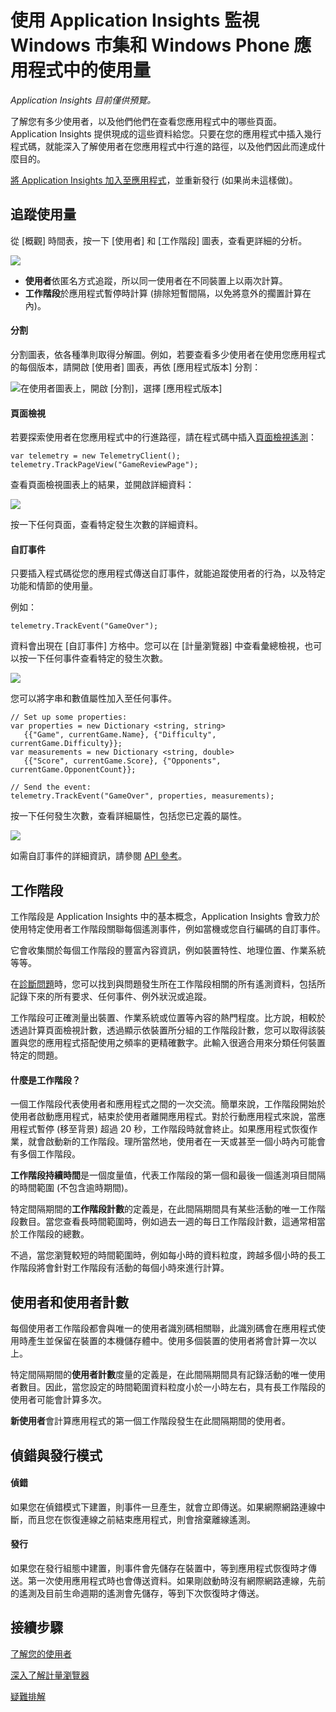 <properties 
	pageTitle="使用 Application Insights 監視 Windows 市集和 Phone 應用程式中的使用量" 
	description="使用 Application Insights 分析 Windows 裝置應用程式的使用情况。" 
	services="application-insights" 
    documentationCenter="windows"
	authors="alancameronwills" 
	manager="douge"/>

<tags 
	ms.service="application-insights" 
	ms.workload="tbd" 
	ms.tgt_pltfrm="ibiza" 
	ms.devlang="na" 
	ms.topic="article" 
	ms.date="06/19/2015" 
	ms.author="awills"/>

#  使用 Application Insights 監視 Windows 市集和 Windows Phone 應用程式中的使用量

*Application Insights 目前僅供預覽。*

了解您有多少使用者，以及他們他們在查看您應用程式中的哪些頁面。Application Insights 提供現成的這些資料給您。只要在您的應用程式中插入幾行程式碼，就能深入了解使用者在您應用程式中行進的路徑，以及他們因此而達成什麼目的。

[將 Application Insights 加入至應用程式][windows]，並重新發行 (如果尚未這樣做)。


## <a name="usage"></a>追蹤使用量

從 [概觀] 時間表，按一下 [使用者] 和 [工作階段] 圖表，查看更詳細的分析。


![](./media/app-insights-windows-usage/appinsights-d018-oview.png)

* **使用者**依匿名方式追蹤，所以同一使用者在不同裝置上以兩次計算。
* **工作階段**於應用程式暫停時計算 (排除短暫間隔，以免將意外的擱置計算在內)。

#### 分割

分割圖表，依各種準則取得分解圖。例如，若要查看多少使用者在使用您應用程式的每個版本，請開啟 [使用者] 圖表，再依 [應用程式版本] 分割：

![在使用者圖表上，開啟 [分割]，選擇 [應用程式版本]](./media/app-insights-windows-usage/appinsights-d25-usage.png)


#### 頁面檢視

若要探索使用者在您應用程式中的行進路徑，請在程式碼中插入[頁面檢視遙測][api]：

    var telemetry = new TelemetryClient();
    telemetry.TrackPageView("GameReviewPage");

查看頁面檢視圖表上的結果，並開啟詳細資料：

![](./media/app-insights-windows-usage/appinsights-d27-pages.png)

按一下任何頁面，查看特定發生次數的詳細資料。

#### 自訂事件

只要插入程式碼從您的應用程式傳送自訂事件，就能追蹤使用者的行為，以及特定功能和情節的使用量。

例如：

    telemetry.TrackEvent("GameOver");

資料會出現在 [自訂事件] 方格中。您可以在 [計量瀏覽器] 中查看彙總檢視，也可以按一下任何事件查看特定的發生次數。

![](./media/app-insights-windows-usage/appinsights-d28-events.png)


您可以將字串和數值屬性加入至任何事件。


    // Set up some properties:
    var properties = new Dictionary <string, string> 
       {{"Game", currentGame.Name}, {"Difficulty", currentGame.Difficulty}};
    var measurements = new Dictionary <string, double>
       {{"Score", currentGame.Score}, {"Opponents", currentGame.OpponentCount}};

    // Send the event:
    telemetry.TrackEvent("GameOver", properties, measurements);


按一下任何發生次數，查看詳細屬性，包括您已定義的屬性。


![](./media/app-insights-windows-usage/appinsights-d29-eventProps.png)

如需自訂事件的詳細資訊，請參閱 [API 參考][api]。

## 工作階段

工作階段是 Application Insights 中的基本概念，Application Insights 會致力於使用特定使用者工作階段關聯每個遙測事件，例如當機或您自行編碼的自訂事件。

它會收集關於每個工作階段的豐富內容資訊，例如裝置特性、地理位置、作業系統等等。

在[診斷問題][diagnostic]時，您可以找到與問題發生所在工作階段相關的所有遙測資料，包括所記錄下來的所有要求、任何事件、例外狀況或追蹤。

工作階段可正確測量出裝置、作業系統或位置等內容的熱門程度。比方說，相較於透過計算頁面檢視計數，透過顯示依裝置所分組的工作階段計數，您可以取得該裝置與您的應用程式搭配使用之頻率的更精確數字。此輸入很適合用來分類任何裝置特定的問題。


#### 什麼是工作階段？

一個工作階段代表使用者和應用程式之間的一次交流。簡單來說，工作階段開始於使用者啟動應用程式，結束於使用者離開應用程式。對於行動應用程式來說，當應用程式暫停 (移至背景) 超過 20 秒，工作階段時就會終止。如果應用程式恢復作業，就會啟動新的工作階段。理所當然地，使用者在一天或甚至一個小時內可能會有多個工作階段。

**工作階段持續時間**是一個度量值，代表工作階段的第一個和最後一個遙測項目間隔的時間範圍 (不包含逾時期間)。


特定間隔期間的**工作階段計數**的定義是，在此間隔期間具有某些活動的唯一工作階段數目。當您查看長時間範圍時，例如過去一週的每日工作階段計數，這通常相當於工作階段的總數。

不過，當您瀏覽較短的時間範圍時，例如每小時的資料粒度，跨越多個小時的長工作階段將會針對工作階段有活動的每個小時來進行計算。

## 使用者和使用者計數

每個使用者工作階段都會與唯一的使用者識別碼相關聯，此識別碼會在應用程式使用時產生並保留在裝置的本機儲存體中。使用多個裝置的使用者將會計算一次以上。

特定間隔期間的**使用者計數**度量的定義是，在此間隔期間具有記錄活動的唯一使用者數目。因此，當您設定的時間範圍資料粒度小於一小時左右，具有長工作階段的使用者可能會計算多次。

**新使用者**會計算應用程式的第一個工作階段發生在此間隔期間的使用者。


## <a name="debug"></a>偵錯與發行模式

#### 偵錯

如果您在偵錯模式下建置，則事件一旦產生，就會立即傳送。如果網際網路連線中斷，而且您在恢復連線之前結束應用程式，則會捨棄離線遙測。

#### 發行

如果您在發行組態中建置，則事件會先儲存在裝置中，等到應用程式恢復時才傳送。第一次使用應用程式時也會傳送資料。如果剛啟動時沒有網際網路連線，先前的遙測及目前生命週期的遙測會先儲存，等到下次恢復時才傳送。

## <a name="next"></a>接續步驟

[了解您的使用者][knowUsers]

[深入了解計量瀏覽器][metrics]


[疑難排解][qna]




<!--Link references-->

[api]: app-insights-api-custom-events-metrics.md
[diagnostic]: app-insights-diagnostic-search.md
[knowUsers]: app-insights-overview-usage.md
[metrics]: app-insights-metrics-explorer.md
[portal]: http://portal.azure.com/
[qna]: app-insights-troubleshoot-faq.md
[windows]: app-insights-windows-get-started.md


 

<!---HONumber=July15_HO3-->